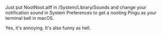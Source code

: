 Just put NootNoot.aiff in /System/Library/Sounds and change your notification sound in System Preferences to get a nooting Pingu as your terminal bell in macOS.

Yes, it's annoying. It's also funny as hell.
